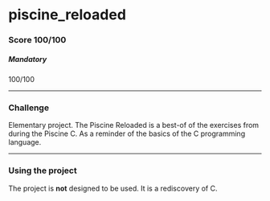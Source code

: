 # piscine_reloaded
### Score 100/100
##### Mandatory
100/100
***
### Challenge
Elementary project. The Piscine Reloaded is a best-of of the exercises from during the Piscine C. As a reminder of the basics of the C programming language.
***
### Using the project
The project is **not** designed to be used. It is a rediscovery of C.

